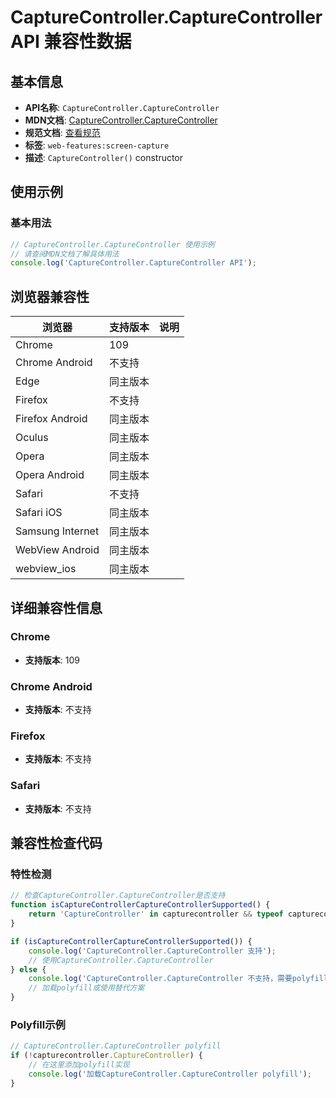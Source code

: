 # CaptureController.CaptureController API 兼容性数据

## 基本信息

- **API名称**: `CaptureController.CaptureController`
- **MDN文档**: [CaptureController.CaptureController](https://developer.mozilla.org/docs/Web/API/CaptureController/CaptureController)
- **规范文档**: [查看规范](https://w3c.github.io/mediacapture-screen-share/#dom-capturecontroller-constructor)
- **标签**: `web-features:screen-capture`
- **描述**: `CaptureController()` constructor

## 使用示例

### 基本用法

```javascript
// CaptureController.CaptureController 使用示例
// 请查阅MDN文档了解具体用法
console.log('CaptureController.CaptureController API');
```

## 浏览器兼容性

| 浏览器 | 支持版本 | 说明 |
|--------|----------|------|
| Chrome | 109 |  |
| Chrome Android | 不支持 |  |
| Edge | 同主版本 |  |
| Firefox | 不支持 |  |
| Firefox Android | 同主版本 |  |
| Oculus | 同主版本 |  |
| Opera | 同主版本 |  |
| Opera Android | 同主版本 |  |
| Safari | 不支持 |  |
| Safari iOS | 同主版本 |  |
| Samsung Internet | 同主版本 |  |
| WebView Android | 同主版本 |  |
| webview_ios | 同主版本 |  |

## 详细兼容性信息

### Chrome

- **支持版本**: 109

### Chrome Android

- **支持版本**: 不支持

### Firefox

- **支持版本**: 不支持

### Safari

- **支持版本**: 不支持

## 兼容性检查代码

### 特性检测

```javascript
// 检查CaptureController.CaptureController是否支持
function isCaptureControllerCaptureControllerSupported() {
    return 'CaptureController' in capturecontroller && typeof capturecontroller.CaptureController === 'function';
}

if (isCaptureControllerCaptureControllerSupported()) {
    console.log('CaptureController.CaptureController 支持');
    // 使用CaptureController.CaptureController
} else {
    console.log('CaptureController.CaptureController 不支持，需要polyfill');
    // 加载polyfill或使用替代方案
}
```

### Polyfill示例

```javascript
// CaptureController.CaptureController polyfill
if (!capturecontroller.CaptureController) {
    // 在这里添加polyfill实现
    console.log('加载CaptureController.CaptureController polyfill');
}
```

